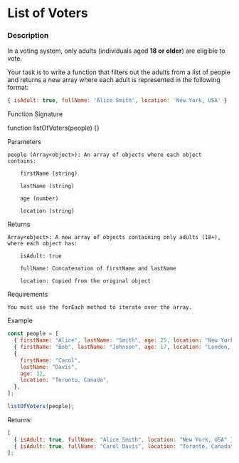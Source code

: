 # List of Voters

### Description

In a voting system, only adults (individuals aged **18 or older**) are eligible to vote.

Your task is to write a function that filters out the adults from a list of people and returns a new array where each adult is represented in the following format:

```javascript
{ isAdult: true, fullName: 'Alice Smith', location: 'New York, USA' }
```

Function Signature

function listOfVoters(people) {}

Parameters

    people (Array<object>): An array of objects where each object contains:

        firstName (string)

        lastName (string)

        age (number)

        location (string)

Returns

    Array<object>: A new array of objects containing only adults (18+), where each object has:

        isAdult: true

        fullName: Concatenation of firstName and lastName

        location: Copied from the original object

Requirements

    You must use the forEach method to iterate over the array.

Example

```javascript
const people = [
  { firstName: "Alice", lastName: "Smith", age: 25, location: "New York, USA" },
  { firstName: "Bob", lastName: "Johnson", age: 17, location: "London, UK" },
  {
    firstName: "Carol",
    lastName: "Davis",
    age: 32,
    location: "Toronto, Canada",
  },
];

listOfVoters(people);
```

Returns:

```javascript
[
  { isAdult: true, fullName: "Alice Smith", location: "New York, USA" },
  { isAdult: true, fullName: "Carol Davis", location: "Toronto, Canada" },
];
```
